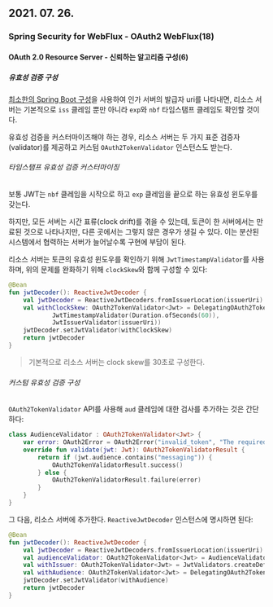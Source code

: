 ## 2021. 07. 26.

### Spring Security for WebFlux - OAuth2 WebFlux(18)

#### OAuth 2.0 Resource Server - 신뢰하는 알고리즘 구성(6)

##### 유효성 검증 구성

[최소한의 Spring Boot 구성][minimal-resource-server-configuration]을 사용하여 인가 서버의 발급자 uri를 나타내면, 리소스 서버는 기본적으로 `iss` 클레임 뿐만 아니라 `exp`와 `nbf` 타임스탬프 클레임도 확인할 것이다.

유효성 검증을 커스터마이즈해야 하는 경우, 리소스 서버는 두 가지 표준 검증자(validator)를 제공하고 커스텀 `OAuth2TokenValidator` 인스턴스도 받는다.

###### 타임스탬프 유효성 검증 커스터마이징

보통 JWT는 `nbf` 클레임을 시작으로 하고 `exp` 클레임을 끝으로 하는 유효성 윈도우를 갖는다. 

하지만, 모든 서버는 시간 표류(clock drift)를 겪을 수 있는데, 토큰이 한 서버에서는 만료된 것으로 나타나지만, 다른 곳에서는 그렇지 않은 경우가 생길 수 있다. 이는 분산된 시스템에서 협력하는 서버가 늘어날수록 구현에 부담이 된다.

리소스 서버는 토큰의 유효성 윈도우를 확인하기 위해 `JwtTimestampValidator`를 사용하며, 위의 문제를 완화하기 위해 `clockSkew`와 함께 구성할 수 있다:

```kotlin
@Bean
fun jwtDecoder(): ReactiveJwtDecoder {
    val jwtDecoder = ReactiveJwtDecoders.fromIssuerLocation(issuerUri) as NimbusReactiveJwtDecoder
    val withClockSkew: OAuth2TokenValidator<Jwt> = DelegatingOAuth2TokenValidator(
            JwtTimestampValidator(Duration.ofSeconds(60)),
            JwtIssuerValidator(issuerUri))
    jwtDecoder.setJwtValidator(withClockSkew)
    return jwtDecoder
}
```

> 기본적으로 리소스 서버는 clock skew를 30초로 구성한다.

###### 커스텀 유효성 검증 구성

`OAuth2TokenValidator` API를 사용해 `aud` 클레임에 대한 검사를 추가하는 것은 간단하다:

```kotlin
class AudienceValidator : OAuth2TokenValidator<Jwt> {
    var error: OAuth2Error = OAuth2Error("invalid_token", "The required audience is missing", null)
    override fun validate(jwt: Jwt): OAuth2TokenValidatorResult {
        return if (jwt.audience.contains("messaging")) {
            OAuth2TokenValidatorResult.success()
        } else {
            OAuth2TokenValidatorResult.failure(error)
        }
    }
}
```

그 다음, 리소스 서버에 추가한다. `ReactiveJwtDecoder` 인스턴스에 명시하면 된다:

```kotlin
@Bean
fun jwtDecoder(): ReactiveJwtDecoder {
    val jwtDecoder = ReactiveJwtDecoders.fromIssuerLocation(issuerUri) as NimbusReactiveJwtDecoder
    val audienceValidator: OAuth2TokenValidator<Jwt> = AudienceValidator()
    val withIssuer: OAuth2TokenValidator<Jwt> = JwtValidators.createDefaultWithIssuer(issuerUri)
    val withAudience: OAuth2TokenValidator<Jwt> = DelegatingOAuth2TokenValidator(withIssuer, audienceValidator)
    jwtDecoder.setJwtValidator(withAudience)
    return jwtDecoder
}
```



[minimal-resource-server-configuration]: https://docs.spring.io/spring-security/site/docs/5.4.1/reference/html5/#webflux-oauth2resourceserver-jwt-minimalconfiguration